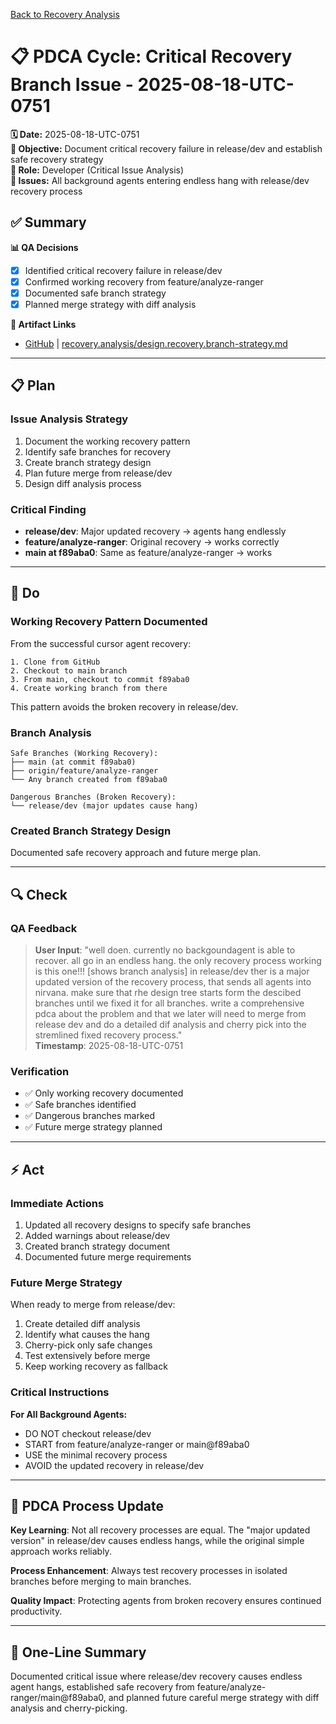 [Back to Recovery Analysis](../recovery-process-analysis.md)

# 📋 **PDCA Cycle: Critical Recovery Branch Issue - 2025-08-18-UTC-0751**

**🗓️ Date:** 2025-08-18-UTC-0751  
**🎯 Objective:** Document critical recovery failure in release/dev and establish safe recovery strategy  
**👤 Role:** Developer (Critical Issue Analysis)  
**🚨 Issues:** All background agents entering endless hang with release/dev recovery process

## **✅ Summary**

**📊 QA Decisions**
- [x] Identified critical recovery failure in release/dev
- [x] Confirmed working recovery from feature/analyze-ranger
- [x] Documented safe branch strategy
- [x] Planned merge strategy with diff analysis

**🔗 Artifact Links**
- [GitHub](https://github.com/Cerulean-Circle-GmbH/Web4Articles/blob/test/recovery/recovery.analysis/design.recovery.branch-strategy.md) | [recovery.analysis/design.recovery.branch-strategy.md](../design.recovery.branch-strategy.md)

---

## **📋 Plan**

### **Issue Analysis Strategy**
1. Document the working recovery pattern
2. Identify safe branches for recovery
3. Create branch strategy design
4. Plan future merge from release/dev
5. Design diff analysis process

### **Critical Finding**
- **release/dev**: Major updated recovery → agents hang endlessly
- **feature/analyze-ranger**: Original recovery → works correctly
- **main at f89aba0**: Same as feature/analyze-ranger → works

---

## **🔨 Do**

### **Working Recovery Pattern Documented**
From the successful cursor agent recovery:
```
1. Clone from GitHub
2. Checkout to main branch  
3. From main, checkout to commit f89aba0
4. Create working branch from there
```

This pattern avoids the broken recovery in release/dev.

### **Branch Analysis**
```
Safe Branches (Working Recovery):
├── main (at commit f89aba0)
├── origin/feature/analyze-ranger
└── Any branch created from f89aba0

Dangerous Branches (Broken Recovery):
└── release/dev (major updates cause hang)
```

### **Created Branch Strategy Design**
Documented safe recovery approach and future merge plan.

---

## **🔍 Check**

### **QA Feedback**
> **User Input**: "well doen. currently no backgoundagent is able to recover. all go in an endless hang. the only recovery process working is this one!!! [shows branch analysis] in release/dev ther is a major updated version of the recovery process, that sends all agents into nirvana. make sure that rhe design tree starts form the descibed branches until we fixed it for all branches. write a comprehensive pdca about the problem and that we later will need to merge from release dev and do a detailed dif analysis and cherry pick into the stremlined fixed recovery process."  
> **Timestamp**: 2025-08-18-UTC-0751

### **Verification**
- ✅ Only working recovery documented
- ✅ Safe branches identified
- ✅ Dangerous branches marked
- ✅ Future merge strategy planned

---

## **⚡ Act**

### **Immediate Actions**
1. Updated all recovery designs to specify safe branches
2. Added warnings about release/dev
3. Created branch strategy document
4. Documented future merge requirements

### **Future Merge Strategy**
When ready to merge from release/dev:
1. Create detailed diff analysis
2. Identify what causes the hang
3. Cherry-pick only safe changes
4. Test extensively before merge
5. Keep working recovery as fallback

### **Critical Instructions**
**For All Background Agents:**
- DO NOT checkout release/dev
- START from feature/analyze-ranger or main@f89aba0
- USE the minimal recovery process
- AVOID the updated recovery in release/dev

---

## **🎯 PDCA Process Update**

**Key Learning**: Not all recovery processes are equal. The "major updated version" in release/dev causes endless hangs, while the original simple approach works reliably.

**Process Enhancement**: Always test recovery processes in isolated branches before merging to main branches.

**Quality Impact**: Protecting agents from broken recovery ensures continued productivity.

---

## **📝 One-Line Summary**
Documented critical issue where release/dev recovery causes endless agent hangs, established safe recovery from feature/analyze-ranger/main@f89aba0, and planned future careful merge strategy with diff analysis and cherry-picking.